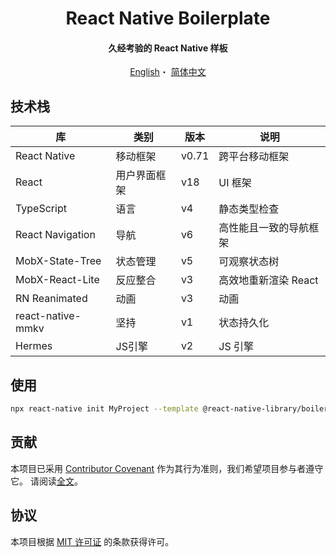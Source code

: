 <h1 align="center">React Native Boilerplate</h1>

<h4 align="center">久经考验的 React Native 样板</h4>

<p align="center">
   <a href="README.md">English</a>・
   <a href="README-zh_CN.md">简体中文</a>
</p>

## 技术栈

| 库 | 类别 | 版本 | 说明 |
| ------------------ | ------------------ | ------ | ------------------------------------------ |
| React Native | 移动框架 | v0.71 | 跨平台移动框架 |
| React | 用户界面框架 | v18 | UI 框架 |
| TypeScript | 语言 | v4 | 静态类型检查 |
| React Navigation | 导航 | v6 | 高性能且一致的导航框架 |
| MobX-State-Tree | 状态管理 | v5 | 可观察状态树 |
| MobX-React-Lite | 反应整合 | v3 | 高效地重新渲染 React |
| RN Reanimated | 动画 | v3 | 动画 |
| react-native-mmkv | 坚持 | v1 | 状态持久化 |
| Hermes | JS引擎 | v2 | JS 引擎 |

## 使用

```bash
npx react-native init MyProject --template @react-native-library/boilerplate
```

## 贡献

本项目已采用 [Contributor Covenant](https://www.contributor-covenant.org/) 作为其行为准则，我们希望项目参与者遵守它。 请阅读[全文](CODE_OF_CONDUCT.md)。

## 协议

本项目根据 [MIT 许可证](https://github.com/luoxuhai/react-native-boilerplate/blob/master/LICENSE) 的条款获得许可。
